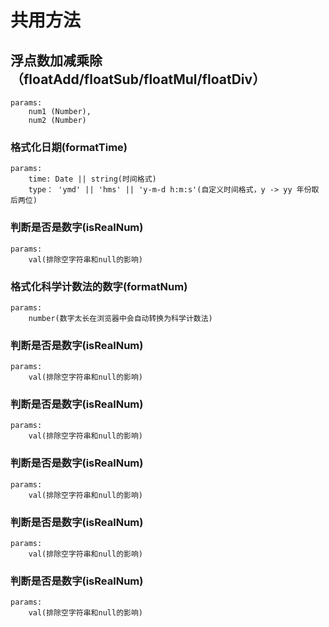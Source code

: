 # 共用方法

## 浮点数加减乘除（floatAdd/floatSub/floatMul/floatDiv）
```
params:
    num1 (Number), 
    num2 (Number)
```

### 格式化日期(formatTime)
```
params: 
    time: Date || string(时间格式)
    type： 'ymd' || 'hms' || 'y-m-d h:m:s'(自定义时间格式，y -> yy 年份取后两位)
```
### 判断是否是数字(isRealNum)
```
params: 
    val(排除空字符串和null的影响)
```
### 格式化科学计数法的数字(formatNum)
```
params: 
    number(数字太长在浏览器中会自动转换为科学计数法)
```
### 判断是否是数字(isRealNum)
```
params: 
    val(排除空字符串和null的影响)
```
### 判断是否是数字(isRealNum)
```
params: 
    val(排除空字符串和null的影响)
```
### 判断是否是数字(isRealNum)
```
params: 
    val(排除空字符串和null的影响)
```
### 判断是否是数字(isRealNum)
```
params: 
    val(排除空字符串和null的影响)
```
### 判断是否是数字(isRealNum)
```
params: 
    val(排除空字符串和null的影响)
```
